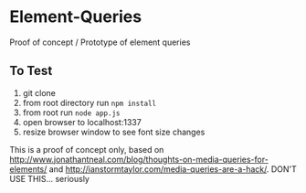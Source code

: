 Element-Queries
===============

Proof of concept / Prototype of element queries

## To Test
1. git clone
2. from root directory run `npm install`
3. from root run `node app.js`
4. open browser to localhost:1337
5. resize browser window to see font size changes

This is a proof of concept only, based on http://www.jonathantneal.com/blog/thoughts-on-media-queries-for-elements/ and http://ianstormtaylor.com/media-queries-are-a-hack/. DON'T USE THIS... seriously
